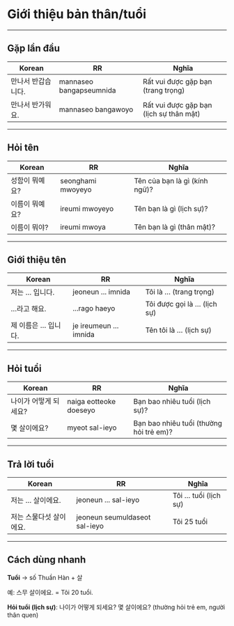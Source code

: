 # Giới thiệu bản thân/tuổi

---

## Gặp lần đầu

| Korean             | RR                      | Nghĩa                                   |
| ------------------ | ----------------------- | --------------------------------------- |
| 만나서 반갑습니다. | mannaseo bangapseumnida | Rất vui được gặp bạn (trang trọng)      |
| 만나서 반가워요.   | mannaseo bangawoyo      | Rất vui được gặp bạn (lịch sự thân mật) |

---

## Hỏi tên

| Korean         | RR                | Nghĩa                         |
| -------------- | ----------------- | ----------------------------- |
| 성함이 뭐예요? | seonghami mwoyeyo | Tên của bạn là gì (kính ngữ)? |
| 이름이 뭐예요? | ireumi mwoyeyo    | Tên bạn là gì (lịch sự)?      |
| 이름이 뭐야?   | ireumi mwoya      | Tên bạn là gì (thân mật)?     |

---

## Giới thiệu tên

| Korean              | RR                     | Nghĩa                       |
| ------------------- | ---------------------- | --------------------------- |
| 저는 … 입니다.      | jeoneun ... imnida     | Tôi là … (trang trọng)      |
| …라고 해요.         | ...rago haeyo          | Tôi được gọi là … (lịch sự) |
| 제 이름은 … 입니다. | je ireumeun ... imnida | Tên tôi là … (lịch sự)      |

---

## Hỏi tuổi

| Korean                | RR                     | Nghĩa                                   |
| --------------------- | ---------------------- | --------------------------------------- |
| 나이가 어떻게 되세요? | naiga eotteoke doeseyo | Bạn bao nhiêu tuổi (lịch sự)?           |
| 몇 살이에요?          | myeot sal-ieyo         | Bạn bao nhiêu tuổi (thường hỏi trẻ em)? |

---

## Trả lời tuổi

| Korean                  | RR                            | Nghĩa                |
| ----------------------- | ----------------------------- | -------------------- |
| 저는 … 살이에요.        | jeoneun ... sal-ieyo          | Tôi … tuổi (lịch sự) |
| 저는 스물다섯 살이에요. | jeoneun seumuldaseot sal-ieyo | Tôi 25 tuổi          |

---

## Cách dùng nhanh

**Tuổi** → số Thuần Hàn + 살

예: 스무 살이에요. = Tôi 20 tuổi.

**Hỏi tuổi (lịch sự)**:
나이가 어떻게 되세요?
몇 살이에요? (thường hỏi trẻ em, người thân quen)
